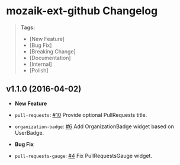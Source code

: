 # mozaik-ext-github Changelog

> **Tags:**
> - [New Feature]
> - [Bug Fix]
> - [Breaking Change]
> - [Documentation]
> - [Internal]
> - [Polish]

## v1.1.0 (2016-04-02)

* **New Feature**
 * `pull-requests`: [#10](https://github.com/plouc/mozaik-ext-github/pull/10) Provide optional PullRequests title.
 * `organization-badge`: [#6](https://github.com/plouc/mozaik-ext-github/pull/6) Add OrganizationBadge widget based on UserBadge.
 
* **Bug Fix**
 * `pull-requests-gauge`: [#4](https://github.com/plouc/mozaik-ext-github/pull/4) Fix PullRequestsGauge widget.
